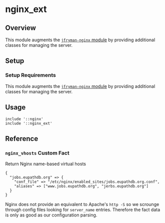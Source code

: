 # nginx_ext

## Overview

This module augments the [`jfryman-nginx`
module](https://forge.puppetlabs.com/jfryman/nginx) by providing
additional classes for managing the server.

## Setup

### Setup Requirements

This module augments the [`jfryman-nginx`
module](https://forge.puppetlabs.com/jfryman/nginx) by providing
additional classes for managing the server.

## Usage

    include '::nginx'
    include '::nginx_ext'

## Reference

### `nginx_vhosts` Custom Fact

Return Nginx name-based virtual hosts

    {
      "jobs.eupathdb.org" => {
        "conf_file" => "/etc/nginx/enabled_sites/jobs.eupathdb.org.conf",
        "aliases" => ["www.jobs.eupathdb.org", "jerbs.eupathdb.org"]
      }
    }

Nginx does not provide an equivalent to Apache's `http -S` so we
scrounge through config files looking for `server_name` entries.
Therefore the fact data is only as good as our configuration parsing.


